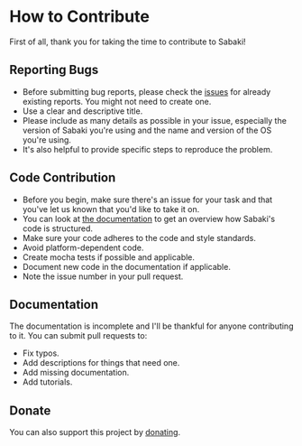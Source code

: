 # How to Contribute

First of all, thank you for taking the time to contribute to Sabaki!

## Reporting Bugs

* Before submitting bug reports, please check the [issues](https://github.com/SabakiHQ/Sabaki/issues) for already existing reports. You might not need to create one.
* Use a clear and descriptive title.
* Please include as many details as possible in your issue, especially the version of Sabaki you're using and the name and version of the OS you're using.
* It's also helpful to provide specific steps to reproduce the problem.

## Code Contribution

* Before you begin, make sure there's an issue for your task and that you've let us known that you'd like to take it on.
* You can look at [the documentation](https://github.com/SabakiHQ/Sabaki/tree/master/docs) to get an overview how Sabaki's code is structured.
* Make sure your code adheres to the code and style standards.
* Avoid platform-dependent code.
* Create mocha tests if possible and applicable.
* Document new code in the documentation if applicable.
* Note the issue number in your pull request.

## Documentation

The documentation is incomplete and I'll be thankful for anyone contributing to it. You can submit pull requests to:

* Fix typos.
* Add descriptions for things that need one.
* Add missing documentation.
* Add tutorials.

## Donate

You can also support this project by [donating](https://paypal.me/yishn/4).
